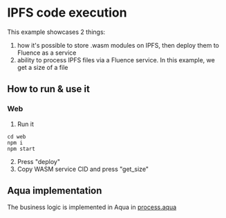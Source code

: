 # IPFS code execution
This example showcases 2 things:
1. how it's possible to store .wasm modules on IPFS, then deploy them to Fluence as a service
2. ability to process IPFS files via a Fluence service. In this example, we get a size of a file

## How to run & use it
### Web
1. Run it
```
cd web
npm i
npm start
```

2. Press "deploy"
3. Copy WASM service CID and press "get_size"

## Aqua implementation
The business logic is implemented in Aqua in [process.aqua](aqua/src/process_files.aqua)


